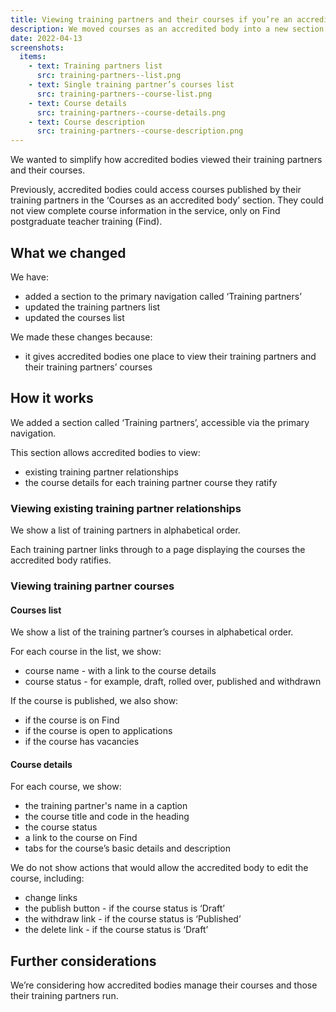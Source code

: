 ```yaml
---
title: Viewing training partners and their courses if you’re an accredited body
description: We moved courses as an accredited body into a new section called training partners
date: 2022-04-13
screenshots:
  items:
    - text: Training partners list
      src: training-partners--list.png
    - text: Single training partner’s courses list
      src: training-partners--course-list.png
    - text: Course details
      src: training-partners--course-details.png
    - text: Course description
      src: training-partners--course-description.png
---
```


We wanted to simplify how accredited bodies viewed their training partners and their courses.

Previously, accredited bodies could access courses published by their training partners in the ‘Courses as an accredited body’ section. They could not view complete course information in the service, only on Find postgraduate teacher training (Find).

## What we changed

We have:

- added a section to the primary navigation called ‘Training partners’
- updated the training partners list
- updated the courses list

We made these changes because:

- it gives accredited bodies one place to view their training partners and their training partners’ courses

## How it works

We added a section called ‘Training partners’, accessible via the primary navigation.

This section allows accredited bodies to view:

- existing training partner relationships
- the course details for each training partner course they ratify

### Viewing existing training partner relationships

We show a list of training partners in alphabetical order.

Each training partner links through to a page displaying the courses the accredited body ratifies.

### Viewing training partner courses

#### Courses list

We show a list of the training partner’s courses in alphabetical order.

For each course in the list, we show:

- course name - with a link to the course details
- course status - for example, draft, rolled over, published and withdrawn

If the course is published, we also show:

- if the course is on Find
- if the course is open to applications
- if the course has vacancies

#### Course details

For each course, we show:

- the training partner's name in a caption
- the course title and code in the heading
- the course status
- a link to the course on Find
- tabs for the course’s basic details and description

We do not show actions that would allow the accredited body to edit the course, including:

- change links
- the publish button - if the course status is ‘Draft’
- the withdraw link - if the course status is ‘Published’
- the delete link - if the course status is ‘Draft’

## Further considerations

We’re considering how accredited bodies manage their courses and those their training partners run.
